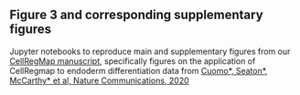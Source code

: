 ## Figure 3 and corresponding supplementary figures

Jupyter notebooks to reproduce main and supplementary figures from our [CellRegMap manuscript](https://www.biorxiv.org/content/10.1101/2021.09.01.458524v1.abstract), specifically figures on the application of CellRegmap to endoderm differentiation data from [Cuomo\*, Seaton\*, McCarthy\* et al, Nature Communications, 2020](https://www.nature.com/articles/s41467-020-14457-z)
